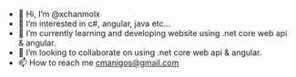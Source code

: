 - 👋 Hi, I’m @xchanmolx
- 👀 I’m interested in c#, angular, java etc...
- 🌱 I’m currently learning and developing website using .net core web api & angular.
- 💞️ I’m looking to collaborate on using .net core web api & angular.
- 📫 How to reach me cmanigos@gmail.com

<!---
xchanmolx/xchanmolx is a ✨ special ✨ repository because its `README.md` (this file) appears on your GitHub profile.
You can click the Preview link to take a look at your changes.
--->
